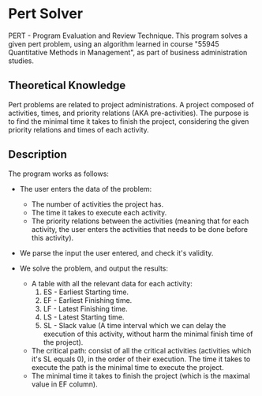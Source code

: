 # Pert Solver

PERT - Program Evaluation and Review Technique.
This program solves a given pert problem, using an algorithm learned in course 
"55945 Quantitative Methods in Management", as part of business administration studies.

## Theoretical Knowledge

Pert problems are related to project administrations.
A project composed of activities, times, and priority relations (AKA pre-activities).
The purpose is to find the minimal time it takes to finish the project, considering 
the given priority relations and times of each activity. 

## Description 

The program works as follows:
* The user enters the data of the problem:
  - The number of activities the project has.
  - The time it takes to execute each activity.
  - The priority relations between the activities (meaning that for each activity, 
    the user enters the activities that needs to be done before this activity).

* We parse the input the user entered, and check it's validity.

* We solve the problem, and output the results:
  - A table with all the relevant data for each activity:
    1. ES - Earliest Starting time.
    2. EF - Earliest Finishing time.
    3. LF - Latest Finishing time.
    4. LS - Latest Starting time.
    5. SL - Slack value (A time interval which we can delay the execution of this activity, 
            without harm the minimal finish time of the project).
  - The critical path: consist of all the critical activities (activities which it's SL equals 0), 
    in the order of their execution. The time it takes to execute the path is the minimal time to execute the project.
  - The minimal time it takes to finish the project (which is the maximal value in EF column).
   
